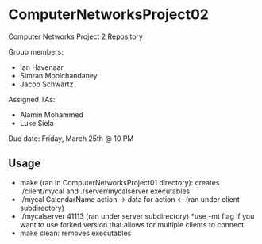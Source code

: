 # ComputerNetworksProject02
Computer Networks Project 2 Repository

Group members:
- Ian Havenaar
- Simran Moolchandaney
- Jacob Schwartz

Assigned TAs:
- Alamin Mohammed
- Luke Siela

Due date: Friday, March 25th @ 10 PM

## Usage
- make (ran in ComputerNetworksProject01 directory): creates ./client/mycal and ./server/mycalserver executables
- ./mycal CalendarName action -> data for action <- (ran under client subdirectory)
- ./mycalserver 41113 (ran under server subdirectory) *use -mt flag if you want to use forked version that allows for multiple clients to connect
- make clean: removes executables 
        

